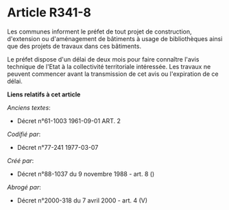 # Article R341-8

Les communes informent le préfet de tout projet de construction, d'extension ou d'aménagement de bâtiments à usage de
bibliothèques ainsi que des projets de travaux dans ces bâtiments.

Le préfet dispose d'un délai de deux mois pour faire connaître l'avis technique de l'Etat à la collectivité territoriale
intéressée. Les travaux ne peuvent commencer avant la transmission de cet avis ou l'expiration de ce délai.

**Liens relatifs à cet article**

_Anciens textes_:

  - Décret n°61-1003 1961-09-01 ART. 2

_Codifié par_:

  - Décret n°77-241 1977-03-07

_Créé par_:

  - Décret n°88-1037 du 9 novembre 1988 - art. 8 ()

_Abrogé par_:

  - Décret n°2000-318 du 7 avril 2000 - art. 4 (V)
